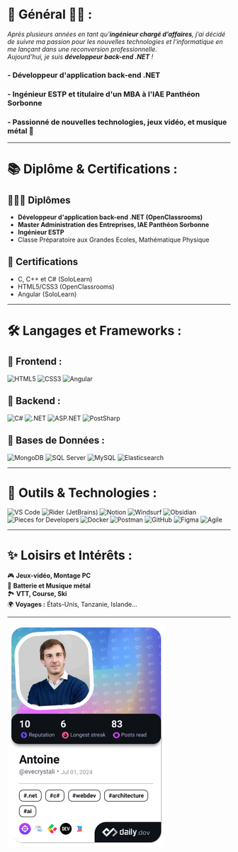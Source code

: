 # 🌟 Général 👨‍💻 :

*Après plusieurs années en tant qu’**ingénieur chargé d’affaires**, j’ai décidé de suivre ma passion pour les nouvelles technologies et l’informatique en me lançant dans une reconversion professionnelle.  
Aujourd’hui, je suis **développeur back-end .NET** !* 

### - **Développeur d'application back-end .NET**
### - **Ingénieur ESTP** et titulaire d'un **MBA à l'IAE Panthéon Sorbonne**  
### - Passionné de nouvelles technologies, jeux vidéo, et musique métal 🎸

---

# 📚 Diplôme & Certifications :

## 👨🏻‍🎓 Diplômes 
- **Développeur d'application back-end .NET (OpenClassrooms)**
- **Master Administration des Entreprises, IAE Panthéon Sorbonne**
- **Ingénieur ESTP**
- Classe Préparatoire aux Grandes Ecoles, Mathématique Physique

## 🏅 Certifications 
  - C, C++ et C# (SoloLearn)
  - HTML5/CSS3 (OpenClassrooms)
  - Angular (SoloLearn)

---

# 🛠️ **Langages et Frameworks :**

## 🔹 **Frontend** :
![HTML5](https://img.shields.io/badge/-HTML5-E34F26?logo=html5&logoColor=white)
![CSS3](https://img.shields.io/badge/-CSS3-1572B6?logo=css3&logoColor=white)
![Angular](https://img.shields.io/badge/-Angular-DD0031?logo=angular&logoColor=white)

## 🔹 **Backend** :
![C#](https://img.shields.io/badge/-C%23-239120?logo=c-sharp&logoColor=white)
![.NET](https://img.shields.io/badge/-.NET-512BD4?logo=dotnet&logoColor=white)
![ASP.NET](https://img.shields.io/badge/-ASP.NET-512BD4?logo=dotnet&logoColor=white)
![PostSharp](https://img.shields.io/badge/-PostSharp-512BD4?logo=postsharp&logoColor=white)

## 🔹 **Bases de Données** :
![MongoDB](https://img.shields.io/badge/-MongoDB-47A248?logo=mongodb&logoColor=white)
![SQL Server](https://img.shields.io/badge/-SQL_Server-CC2927?logo=microsoft-sql-server&logoColor=white)
![MySQL](https://img.shields.io/badge/-MySQL-4479A1?logo=mysql&logoColor=white)
![Elasticsearch](https://img.shields.io/badge/-Elasticsearch-005571?logo=elasticsearch&logoColor=white)

---

# 🧰 **Outils & Technologies :**
![VS Code](https://img.shields.io/badge/-VS%20Code-007ACC?logo=visual-studio-code&logoColor=white)
![Rider (JetBrains)](https://img.shields.io/badge/-Rider-000000?logo=jetbrains&logoColor=white)
![Notion](https://img.shields.io/badge/-Notion-000000?logo=notion&logoColor=white)
![Windsurf](https://img.shields.io/badge/-Windsurf-0052CC?logo=windows&logoColor=white)
![Obsidian](https://img.shields.io/badge/-Obsidian-483699?logo=obsidian&logoColor=white)
![Pieces for Developers](https://img.shields.io/badge/-Pieces_for_Developers-000000?logo=pieces&logoColor=white)
![Docker](https://img.shields.io/badge/-Docker-2496ED?logo=docker&logoColor=white)
![Postman](https://img.shields.io/badge/-Postman-FF6C37?logo=postman&logoColor=white)
![GitHub](https://img.shields.io/badge/-GitHub-181717?logo=github&logoColor=white)
![Figma](https://img.shields.io/badge/-Figma-F24E1E?logo=figma&logoColor=white)
![Agile](https://img.shields.io/badge/-Méthodes%20Agiles-2496ED?logo=scrum&logoColor=white)

---

# ✨ **Loisirs et Intérêts :**
🎮 **Jeux-vidéo, Montage PC**  
🎸 **Batterie et Musique métal**  
🏞️ **VTT, Course, Ski**  
🌍 **Voyages :** États-Unis, Tanzanie, Islande...

---


<a href="https://app.daily.dev/evecrystali"><img src="./devcard.png" width="356" alt="Antoine's Dev Card"/></a>
